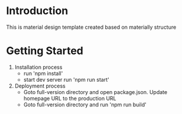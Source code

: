 # Introduction

This is material design template created based on materially structure

# Getting Started

1. Installation process
    - run 'npm install'
    - start dev server run 'npm run start'
2. Deployment process
    - Goto full-version directory and open package.json. Update homepage URL to the production URL
    - Goto full-version directory and run 'npm run build'
